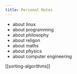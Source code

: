 ```yaml
---
title: Personal Notes
---
```



- about linux
- about programming
- about philosophy
- about religon
- about maths
- about physics
- about computer engineering

[[sorting-algorithms]]
